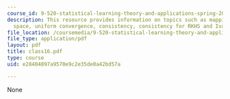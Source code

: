 ```yaml
---
course_id: 9-520-statistical-learning-theory-and-applications-spring-2006
description: This resource provides information on topics such as mappings and hypothesis
  space, uniform convergence, consistency, consistency for RKHS and Ivanov regularization.
file_location: /coursemedia/9-520-statistical-learning-theory-and-applications-spring-2006/e28404897a9570e9c2e35de0a42bd57a_class16.pdf
file_type: application/pdf
layout: pdf
title: class16.pdf
type: course
uid: e28404897a9570e9c2e35de0a42bd57a

---
```

None